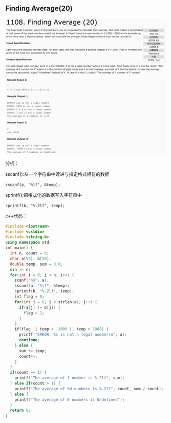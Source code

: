 ## Finding Average(20)

![1108](image/1108_1.png)
![1108](image/1108_2.png)

分析：

sscanf():从一个字符串中读进与指定格式相符的数据

`sscanf(a, "%lf", &temp);`

sprintf():把格式化的数据写入字符串中

`sprintf(b, "%.2lf", temp);`

c++代码：

```c++
#include <iostream>
#include <cstdio>
#include <string.h>
using namespace std;
int main() {
  int n, count = 0;
  char a[50], b[50];
  double temp, sum = 0.0;
  cin >> n;
  for(int i = 0; i < n; i++) {
    scanf("%s", a);
    sscanf(a, "%lf", &temp);
    sprintf(b, "%.2lf", temp);
    int flag = 0;
    for(int j = 0; j < strlen(a); j++) {
      if(a[j] != b[j]) {
        flag = 1;
      }
    }
    if(flag || temp < -1000 || temp > 1000) {
      printf("ERROR: %s is not a legal number\n", a);
      continue;
    } else {
      sum += temp;
      count++;
    }
  }
  if(count == 1) {
    printf("The average of 1 number is %.2lf", sum);
  } else if(count > 1) {
    printf("The average of %d numbers is %.2lf", count, sum / count);
  } else {
    printf("The average of 0 numbers is Undefined");
  }
  return 0;
}
```
